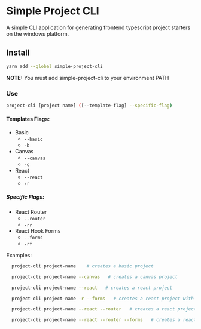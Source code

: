 # Simple Project CLI

A simple CLI application for generating frontend typescript project starters on the windows platform.

## Install
  ```bash
  yarn add --global simple-project-cli
  ```

**NOTE:** You must add simple-project-cli to your environment PATH

### Use

```bash
project-cli [project name] ([--template-flag] --specific-flag) 
```

#### Templates Flags:

  - Basic
    - `--basic`
    - `-b`
  - Canvas
    - `--canvas`
    - `-c`
  - React
    - `--react`
    - `-r`

##### Specific Flags:

  - React Router 
    - `--router`
    - `-rr`
  - React Hook Forms
    - `--forms`
    - `-rf`

Examples:

```bash
  project-cli project-name    # creates a basic project
```

```bash
  project-cli project-name --canvas   # creates a canvas project
```

```bash
  project-cli project-name --react   # creates a react project
```

```bash
  project-cli project-name -r --forms   # creates a react project with hook forms
```

```bash
  project-cli project-name --react --router   # creates a react project with router
```

```bash
  project-cli project-name --react --router --forms   # creates a react project with hook-forms & react-router
```
